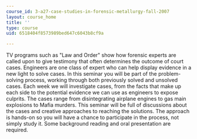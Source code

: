 ```yaml
---
course_id: 3-a27-case-studies-in-forensic-metallurgy-fall-2007
layout: course_home
title: ''
type: course
uid: 6518404f8573989bed647c6043b8cf9a

---
```

TV programs such as "Law and Order" show how forensic experts are called upon to give testimony that often determines the outcome of court cases. Engineers are one class of expert who can help display evidence in a new light to solve cases. In this seminar you will be part of the problem-solving process, working through both previously solved and unsolved cases. Each week we will investigate cases, from the facts that make up each side to the potential evidence we can use as engineers to expose culprits. The cases range from disintegrating airplane engines to gas main explosions to Mafia murders. This seminar will be full of discussions about the cases and creative approaches to reaching the solutions. The approach is hands-on so you will have a chance to participate in the process, not simply study it. Some background reading and oral presentation are required.
